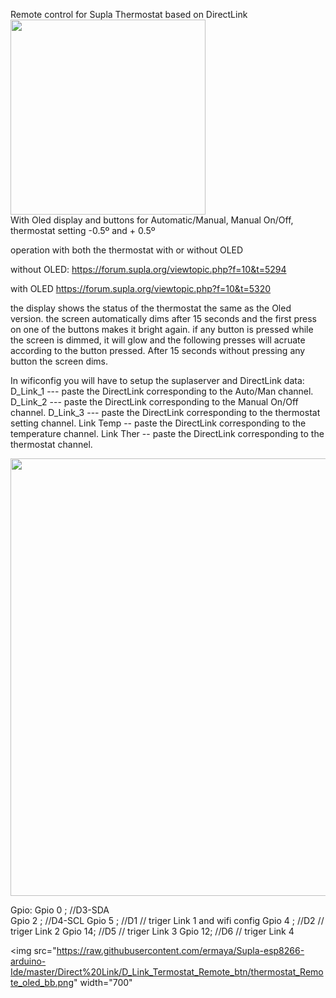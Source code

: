 Remote control for Supla Thermostat based on DirectLink
<br/>
<img src="https://raw.githubusercontent.com/ermaya/Supla-esp8266-arduino-Ide/master/Direct%20Link/D_Link_Termostat_Remote_btn/Oled.jpg" class="center" width="312"/>
<br/>
With Oled display and buttons for Automatic/Manual, Manual On/Off, thermostat setting -0.5º and + 0.5º

operation with both the thermostat with or without OLED

without OLED:
https://forum.supla.org/viewtopic.php?f=10&t=5294

with OLED
https://forum.supla.org/viewtopic.php?f=10&t=5320

the display shows the status of the thermostat the same as the Oled version.
the screen automatically dims after 15 seconds and the first press on one of the buttons makes it bright again.
if any button is pressed while the screen is dimmed, it will glow and the following presses will acruate according to the button pressed.
After 15 seconds without pressing any button the screen dims.

In wificonfig you will have to setup the suplaserver and DirectLink data:
D_Link_1 --- paste the DirectLink corresponding to the Auto/Man channel. 
D_Link_2 --- paste the DirectLink corresponding to the Manual On/Off channel. 
D_Link_3 --- paste the DirectLink corresponding to the thermostat setting channel.
Link Temp -- paste the DirectLink corresponding to the temperature channel.
Link Ther -- paste the DirectLink corresponding to the thermostat channel.

<img src="https://raw.githubusercontent.com/ermaya/Supla-esp8266-arduino-Ide/master/Direct%20Link/D_Link_Termostat_Remote_btn/wifimanager.jpg" width="700">

Gpio:
Gpio 0 ; //D3-SDA  
Gpio 2 ; //D4-SCL
Gpio 5 ; //D1     // triger Link 1  and wifi config 
Gpio 4 ; //D2     // triger Link 2
Gpio 14; //D5     // triger Link 3
Gpio 12; //D6     // triger Link 4

<img src="https://raw.githubusercontent.com/ermaya/Supla-esp8266-arduino-Ide/master/Direct%20Link/D_Link_Termostat_Remote_btn/thermostat_Remote_oled_bb.png" width="700"

